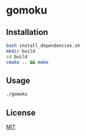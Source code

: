 # gomoku

## Installation

```bash
bash install_dependencies.sh
mkdir build
cd build
cmake .. && make

```

## Usage

```bash
./gomoku
```


## License
[MIT](https://choosealicense.com/licenses/mit/)